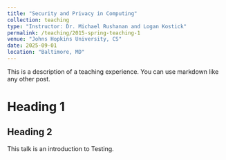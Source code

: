 ```yaml
---
title: "Security and Privacy in Computing"
collection: teaching
type: "Instructor: Dr. Michael Rushanan and Logan Kostick"
permalink: /teaching/2015-spring-teaching-1
venue: "Johns Hopkins University, CS"
date: 2025-09-01
location: "Baltimore, MD"
---
```


This is a description of a teaching experience. You can use markdown like any other post.

# Heading 1

## Heading 2

This talk is an introduction to Testing.
